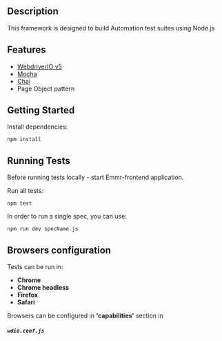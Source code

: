## Description
This framework is designed to build Automation test suites using Node.js

## Features

- [WebdriverIO v5](https://github.com/webdriverio/webdriverio/)
- [Mocha](https://github.com/mochajs/mocha)
- [Chai](https://github.com/chaijs/chai)
- Page Object pattern


## Getting Started
Install dependencies:

```
npm install
```

## Running Tests
Before running tests locally - start Emmr-frontend application.

Run all tests:

```
npm test
```

In order to run a single spec, you can use:

```
npm run dev specName.js
```

## Browsers configuration
Tests can be run in:
- **Chrome**
- **Chrome headless**
- **Firefox**
- **Safari**

Browsers can be configured in **'capabilities'** section in

##### `wdio.conf.js`

